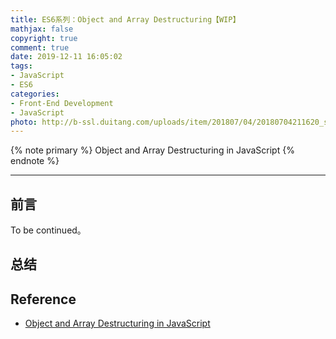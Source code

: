 ```yaml
---
title: ES6系列：Object and Array Destructuring【WIP】
mathjax: false
copyright: true
comment: true
date: 2019-12-11 16:05:02
tags:
- JavaScript
- ES6
categories:
- Front-End Development
- JavaScript
photo: http://b-ssl.duitang.com/uploads/item/201807/04/20180704211620_siuMZ.png
---
```


{% note primary %}
Object and Array Destructuring in JavaScript
{% endnote %}

<!-- more -->

---

## 前言

To be continued。

## 总结

## Reference

- [Object and Array Destructuring in JavaScript](https://tylermcginnis.com/object-array-destructuring/)
